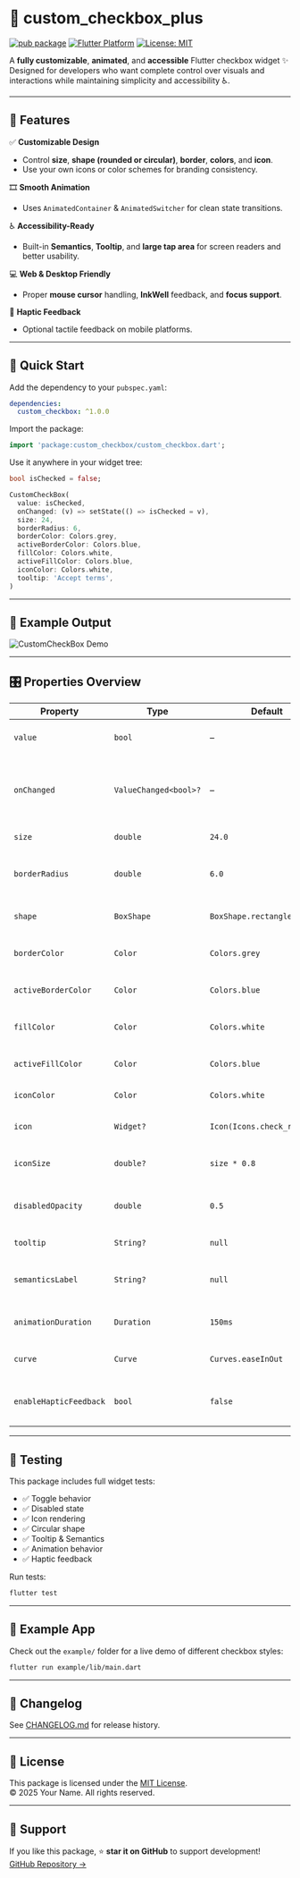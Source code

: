 # 🧩 custom_checkbox_plus

[![pub package](https://img.shields.io/pub/v/custom_checkbox_plus.svg)](https://pub.dev/packages/custom_checkbox_plus)
[![Flutter Platform](https://img.shields.io/badge/platform-Flutter-blue.svg)](https://flutter.dev)
[![License: MIT](https://img.shields.io/badge/license-MIT-green.svg)](LICENSE)

A **fully customizable**, **animated**, and **accessible** Flutter checkbox widget ✨  
Designed for developers who want complete control over visuals and interactions while maintaining simplicity and accessibility ♿.

---

## 🌟 Features

✅ **Customizable Design**
- Control **size**, **shape (rounded or circular)**, **border**, **colors**, and **icon**.  
- Use your own icons or color schemes for branding consistency.

🎞️ **Smooth Animation**
- Uses `AnimatedContainer` & `AnimatedSwitcher` for clean state transitions.

♿ **Accessibility-Ready**
- Built-in **Semantics**, **Tooltip**, and **large tap area** for screen readers and better usability.

💻 **Web & Desktop Friendly**
- Proper **mouse cursor** handling, **InkWell** feedback, and **focus support**.

🔔 **Haptic Feedback**
- Optional tactile feedback on mobile platforms.

---

## 🚀 Quick Start

Add the dependency to your `pubspec.yaml`:
```yaml
dependencies:
  custom_checkbox: ^1.0.0
```

Import the package:
```dart
import 'package:custom_checkbox/custom_checkbox.dart';
```

Use it anywhere in your widget tree:
```dart
bool isChecked = false;

CustomCheckBox(
  value: isChecked,
  onChanged: (v) => setState(() => isChecked = v),
  size: 24,
  borderRadius: 6,
  borderColor: Colors.grey,
  activeBorderColor: Colors.blue,
  fillColor: Colors.white,
  activeFillColor: Colors.blue,
  iconColor: Colors.white,
  tooltip: 'Accept terms',
)
```

---

## 🧱 Example Output

![CustomCheckBox Demo](https://raw.githubusercontent.com/a7madDelea/custom_checkbox/main/screenshots/demo.png)

---

## 🎛️ Properties Overview

| Property | Type | Default | Description |
|-----------|------|----------|-------------|
| `value` | `bool` | – | Whether the checkbox is checked. |
| `onChanged` | `ValueChanged<bool>?` | – | Callback when toggled. `null` disables the widget. |
| `size` | `double` | `24.0` | Overall size of the box. |
| `borderRadius` | `double` | `6.0` | Corner roundness (ignored for circles). |
| `shape` | `BoxShape` | `BoxShape.rectangle` | Shape: rectangle or circle. |
| `borderColor` | `Color` | `Colors.grey` | Border color when unchecked. |
| `activeBorderColor` | `Color` | `Colors.blue` | Border color when checked. |
| `fillColor` | `Color` | `Colors.white` | Background color when unchecked. |
| `activeFillColor` | `Color` | `Colors.blue` | Background color when checked. |
| `iconColor` | `Color` | `Colors.white` | Checkmark icon color. |
| `icon` | `Widget?` | `Icon(Icons.check_rounded)` | Custom icon when checked. |
| `iconSize` | `double?` | `size * 0.8` | Size of the checkmark icon. |
| `disabledOpacity` | `double` | `0.5` | Opacity multiplier when disabled. |
| `tooltip` | `String?` | `null` | Optional tooltip text. |
| `semanticsLabel` | `String?` | `null` | Accessibility label for screen readers. |
| `animationDuration` | `Duration` | `150ms` | Duration of the toggle animation. |
| `curve` | `Curve` | `Curves.easeInOut` | Curve of the toggle animation. |
| `enableHapticFeedback` | `bool` | `false` | Enables vibration feedback on tap. |

---

## 🧪 Testing

This package includes full widget tests:
- ✅ Toggle behavior  
- ✅ Disabled state  
- ✅ Icon rendering  
- ✅ Circular shape  
- ✅ Tooltip & Semantics  
- ✅ Animation behavior  
- ✅ Haptic feedback  

Run tests:
```bash
flutter test
```

---

## 🧰 Example App

Check out the `example/` folder for a live demo of different checkbox styles:

```bash
flutter run example/lib/main.dart
```

---

## 📝 Changelog

See [CHANGELOG.md](CHANGELOG.md) for release history.

---

## 📄 License

This package is licensed under the [MIT License](LICENSE).  
© 2025 Your Name. All rights reserved.

---

## 💬 Support

If you like this package, ⭐ **star it on GitHub** to support development!  
[GitHub Repository →](https://github.com/a7madDelea/custom_checkbox)

